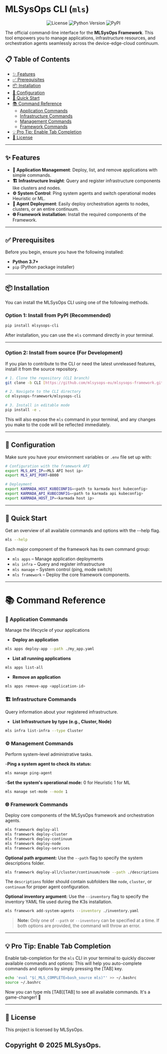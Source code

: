 # MLSysOps CLI (`mls`)
<p align="center">
  <img alt="License" src="https://img.shields.io/badge/license-MLSysOps-blue?style=for-the-badge">
  <img alt="Python Version" src="https://img.shields.io/badge/python-3.7+-yellowgreen?style=for-the-badge&logo=python">
  <img alt="PyPI" src="https://img.shields.io/pypi/v/mlsysops-cli?style=for-the-badge&logo=pypi">
</p>

The official command-line interface for the **MLSysOps Framework**. This tool empowers you to manage applications, infrastructure resources, and orchestration agents seamlessly across the device-edge-cloud continuum.

## 📋 Table of Contents

- [✨ Features](#-features)
- [✅ Prerequisites](#-prerequisites)
- [📦 Installation](#-installation)
- [🔧 Configuration](#-configuration)
- [🚀 Quick Start](#-usage)
- [📚 Command Reference](#-command-reference)
  - [Application Commands](#-application-commands)
  - [Infrastructure Commands](#️-infrastructure-commands)
  - [Management Commands](#️-management-commands)
  - [Framework Commands](#-framework-commands)
- [💡 Pro Tip: Enable Tab Completion](#-pro-tip-enable-tab-completion)
- [📄 License](#-license)

---

## ✨ Features

- **📱 Application Management**: Deploy, list, and remove applications with simple commands.
- **🏗️ Infrastructure Insight**: Query and register infrastructure components like clusters and nodes.
- **⚙️ System Control**: Ping system agents and switch operational modes Heuristic or ML.
- **🤖 Agent Deployment**: Easily deploy orchestration agents to nodes, clusters, or an entire continuum.
- **🌐 Framework installation**: Install the required components of the Framework.

---
## ✅ Prerequisites

Before you begin, ensure you have the following installed:
- **Python 3.7+**
- `pip` (Python package installer)

---

## 📦 Installation

You can install the MLSysOps CLI using one of the following methods.

### Option 1: Install from PyPI (Recommended)

```bash
pip install mlsysops-cli
```

After installation, you can use the `mls` command directly in your terminal.

---

### Option 2: Install from source (For Development)

If you plan to contribute to the CLI or need the latest unreleased features, install it from the source repository.

```bash
# 1. Clone the repository (CLI branch)
git clone -b CLI [https://github.com/mlsysops-eu/mlsysops-framework.git](https://github.com/mlsysops-eu/mlsysops-framework.git)

# 2. Navigate to the CLI directory
cd mlsysops-framework/mlsysops-cli

# 3. Install in editable mode
pip install -e .
```

This will also expose the `mls` command in your terminal, and any changes you make to the code will be reflected immediately.

---

## 🔧 Configuration

Make sure you have your environment variables or `.env` file set up with:

```bash
# Configuration with the framework API
export MLS_API_IP=<MLS API host ip>
export MLS_API_PORT=8000

# Deployment
export KARMADA_HOST_KUBECONFIG=<path to karmada host kubeconfig>
export KARMADA_API_KUBECONFIG=<path to karmada api kubeconfig>
export KARMADA_HOST_IP=<karmada host ip>
```


---
## 🚀 Quick Start

Get an overview of all available commands and options with the --help flag.

```bash
mls --help
```

Each major component of the framework has its own command group:

- `mls apps` – Manage application deployments  
- `mls infra` – Query and register infrastructure
- `mls manage` – System control (ping, mode switch)  
- `mls framework` – Deploy the core framework components.

---
# 📚 Command Reference

### 🧹 Application Commands

Manage the lifecycle of your applications 

- **Deploy an application**   
```bash
mls apps deploy-app --path ./my_app.yaml
```
- **List all running applications**   
```bash
mls apps list-all
```
- **Remove an application**   
```bash
mls apps remove-app <application-id>
```





### 🏗️ Infrastructure Commands
Query information about your registered infrastructure.
- **List Infrastructure by type (e.g., Cluster, Node)**  
```bash
mls infra list-infra --type Cluster
```

### ⚙️ Management Commands
Perform system-level administrative tasks.

-**Ping a system agent to check its status:**

```bash
mls manage ping-agent
```
-**Set the system's operational mode:**
0 for Heuristic 1 for ML
```bash
mls manage set-mode --mode 1
```

### 🌐 Framework Commands

Deploy core components of the MLSysOps framework and orchestration agents.

```bash
mls framework deploy-all
mls framework deploy-cluster
mls framework deploy-continuum
mls framework deploy-node
mls framework deploy-services
```

**Optional path argument:** Use the `--path` flag to specify the system descriptions folder.
  ```bash
  mls framework deploy-all/cluster/continuum/node --path ./descriptions
  ```
  The `descriptions` folder should contain subfolders like `node`, `cluster`, or `continuum` for proper agent configuration.

**Optional inventory argument:** Use the `--inventory` flag to specify the inventory YAML file used during the K3s installation.
  ```bash
  mls framework add-system-agents --inventory ./inventory.yaml
  ```

> **Note:** Only one of `--path` or `--inventory` can be specified at a time. If both options are provided, the command will throw an error.
---

## 💡 Pro Tip: Enable Tab Completion

Enable tab-completion for the `mls` CLI in your terminal to quickly discover available commands and options:
This will help you auto-complete commands and options by simply pressing the [TAB] key.

```bash
echo 'eval "$(_MLS_COMPLETE=bash_source mls)"' >> ~/.bashrc
source ~/.bashrc
```

Now you can type mls [TAB][TAB] to see all available commands. It's a game-changer! 🎉

---

## 📄 License

This project is licensed by MLSysOps.

## Copyright © 2025 MLSysOps.
